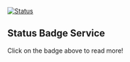 [![Status](https://051610e8.ngrok.io/.svg)](https://medium.com/p/f222ece09c23)

## Status Badge Service

Click on the badge above to read more!